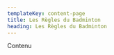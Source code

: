 ```yaml
---
templateKey: content-page
title: Les Règles du Badminton
heading: Les Règles du Badminton
---
```

Contenu
